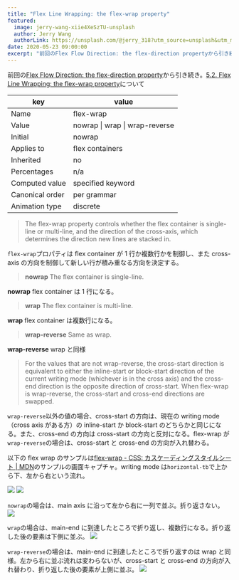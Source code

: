 ```yaml
---
title: "Flex Line Wrapping: the flex-wrap property"
featured:
  image: jerry-wang-xiie4XeSzTU-unsplash
  author: Jerry Wang
  authorLink: https://unsplash.com/@jerry_318?utm_source=unsplash&utm_medium=referral&utm_content=creditCopyText
date: 2020-05-23 09:00:00
excerpt: "前回のFlex Flow Direction: the flex-direction propertyから引き続き。5.2. Flex Line Wrapping: the flex-wrap propertyについて"
---
```


前回の[Flex Flow Direction: the flex-direction property](https://memolog.org/2020/flex-flow-direction.html)から引き続き。[5.2. Flex Line Wrapping: the flex-wrap property](https://www.w3.org/TR/css-flexbox-1/#flex-wrap-property)について

| key             | value                                  |
| --------------- | -------------------------------------- |
| Name            | flex-wrap                              |
| Value           | nowrap &#124; wrap &#124; wrap-reverse |
| Initial         | nowrap                                 |
| Applies to      | flex containers                        |
| Inherited       | no                                     |
| Percentages     | n/a                                    |
| Computed value  | specified keyword                      |
| Canonical order | per grammar                            |
| Animation type  | discrete                               |

> The flex-wrap property controls whether the flex container is single-line or multi-line, and the direction of the cross-axis, which determines the direction new lines are stacked in.

`flex-wrap`プロパティは flex container が 1 行か複数行かを制御し、また cross-axis の方向を制御して新しい行が積み重なる方向を決定する。

> **nowrap**
> The flex container is single-line.

**nowrap**
flex container は 1 行になる。

> **wrap**
> The flex container is multi-line.

**wrap**
flex container は複数行になる。

> **wrap-reverse**
> Same as wrap.

**wrap-reverse**
wrap と同様

> For the values that are not wrap-reverse, the cross-start direction is equivalent to either the inline-start or block-start direction of the current writing mode (whichever is in the cross axis) and the cross-end direction is the opposite direction of cross-start. When flex-wrap is wrap-reverse, the cross-start and cross-end directions are swapped.

`wrap-reverse`以外の値の場合、cross-start の方向は、現在の writing mode（cross axis がある方）の inline-start か block-start のどちらかと同じになる。また、cross-end の方向は cross-start の方向と反対になる。flex-wrap が`wrap-reverse`の場合は、cross-start と cross-end の方向が入れ替わる。

以下の flex wrap のサンプルは[flex-wrap - CSS: カスケーディングスタイルシート | MDN](https://developer.mozilla.org/ja/docs/Web/CSS/flex-wrap)のサンプルの画面キャプチャ。writing mode は`horizontal-tb`で上から下、左から右という流れ。

<img src="../../assets/images/flex-direction-terms.svg" />
<img src="https://www.w3.org/TR/css-writing-modes-4/diagrams/sizing-ltr-tb.svg" />

`nowrap`の場合は、main axis に沿って左から右に一列で並ぶ。折り返さない。
<img src="../../assets/images/screen_flex-wrap-nowrap.png" />

`wrap`の場合は、main-end に到達したところで折り返し、複数行になる。折り返した後の要素は下側に並ぶ。
<img src="../../assets/images/screen_flex-wrap-wrap.png" />

`wrap-reverse`の場合は、main-end に到達したところで折り返すのは wrap と同様。左から右に並ぶ流れは変わらないが、cross-start と cross-end の方向が入れ替わり、折り返した後の要素が上側に並ぶ。
<img src="../../assets/images/screen_flex-wrap-wrap-reverse.png" />
